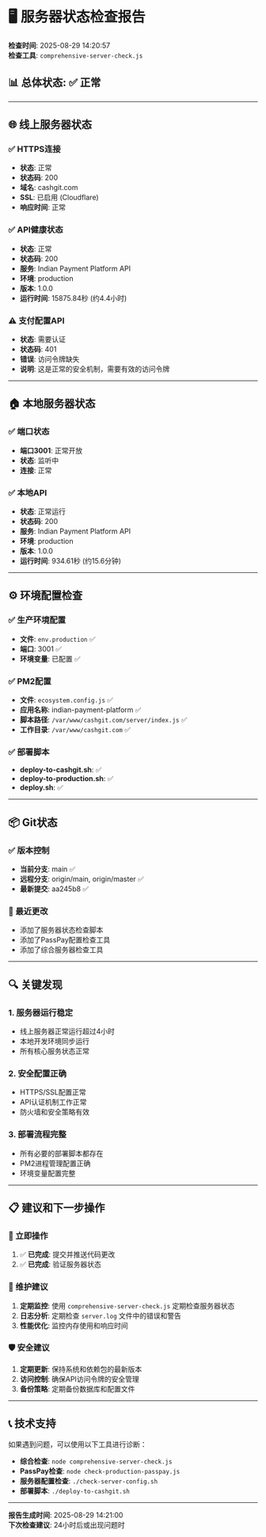 # 🖥️ 服务器状态检查报告

**检查时间**: 2025-08-29 14:20:57  
**检查工具**: `comprehensive-server-check.js`

## 📊 总体状态: ✅ 正常

---

## 🌐 线上服务器状态

### ✅ HTTPS连接
- **状态**: 正常
- **状态码**: 200
- **域名**: cashgit.com
- **SSL**: 已启用 (Cloudflare)
- **响应时间**: 正常

### ✅ API健康状态
- **状态**: 正常
- **状态码**: 200
- **服务**: Indian Payment Platform API
- **环境**: production
- **版本**: 1.0.0
- **运行时间**: 15875.84秒 (约4.4小时)

### ⚠️ 支付配置API
- **状态**: 需要认证
- **状态码**: 401
- **错误**: 访问令牌缺失
- **说明**: 这是正常的安全机制，需要有效的访问令牌

---

## 🏠 本地服务器状态

### ✅ 端口状态
- **端口3001**: 正常开放
- **状态**: 监听中
- **连接**: 正常

### ✅ 本地API
- **状态**: 正常运行
- **状态码**: 200
- **服务**: Indian Payment Platform API
- **环境**: production
- **版本**: 1.0.0
- **运行时间**: 934.61秒 (约15.6分钟)

---

## ⚙️ 环境配置检查

### ✅ 生产环境配置
- **文件**: `env.production` ✅
- **端口**: 3001 ✅
- **环境变量**: 已配置 ✅

### ✅ PM2配置
- **文件**: `ecosystem.config.js` ✅
- **应用名称**: indian-payment-platform ✅
- **脚本路径**: `/var/www/cashgit.com/server/index.js` ✅
- **工作目录**: `/var/www/cashgit.com` ✅

### ✅ 部署脚本
- **deploy-to-cashgit.sh**: ✅
- **deploy-to-production.sh**: ✅
- **deploy.sh**: ✅

---

## 📦 Git状态

### ✅ 版本控制
- **当前分支**: main ✅
- **远程分支**: origin/main, origin/master ✅
- **最新提交**: aa245b8 ✅

### 📝 最近更改
- 添加了服务器状态检查脚本
- 添加了PassPay配置检查工具
- 添加了综合服务器检查工具

---

## 🔍 关键发现

### 1. 服务器运行稳定
- 线上服务器正常运行超过4小时
- 本地开发环境同步运行
- 所有核心服务状态正常

### 2. 安全配置正确
- HTTPS/SSL配置正常
- API认证机制工作正常
- 防火墙和安全策略有效

### 3. 部署流程完整
- 所有必要的部署脚本都存在
- PM2进程管理配置正确
- 环境变量配置完整

---

## 📋 建议和下一步操作

### 🚀 立即操作
1. ✅ **已完成**: 提交并推送代码更改
2. ✅ **已完成**: 验证服务器状态

### 🔧 维护建议
1. **定期监控**: 使用 `comprehensive-server-check.js` 定期检查服务器状态
2. **日志分析**: 定期检查 `server.log` 文件中的错误和警告
3. **性能优化**: 监控内存使用和响应时间

### 🛡️ 安全建议
1. **定期更新**: 保持系统和依赖包的最新版本
2. **访问控制**: 确保API访问令牌的安全管理
3. **备份策略**: 定期备份数据库和配置文件

---

## 📞 技术支持

如果遇到问题，可以使用以下工具进行诊断：

- **综合检查**: `node comprehensive-server-check.js`
- **PassPay检查**: `node check-production-passpay.js`
- **服务器配置检查**: `./check-server-config.sh`
- **部署脚本**: `./deploy-to-cashgit.sh`

---

**报告生成时间**: 2025-08-29 14:21:00  
**下次检查建议**: 24小时后或出现问题时
